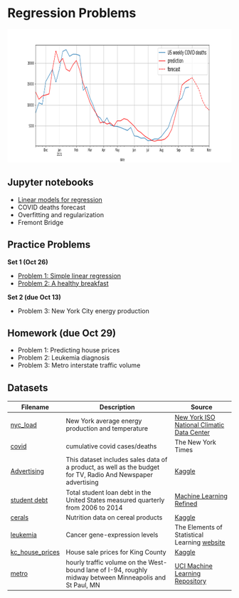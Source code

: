 # Regression Problems

<img src="covid.png" height="300" width = "1300">


## Jupyter notebooks

- [Linear models for regression](https://github.com/um-perez-alvaro/Data-Science-Practice/blob/master/Jupyter%20Notebooks/Regression/notebooks/Linear%20Regression.ipynb)
- COVID deaths forecast
- Overfitting and regularization
- Fremont Bridge
## Practice Problems

**Set 1 (Oct 26)**
- [Problem 1: Simple linear regression](https://nbviewer.org/github/um-perez-alvaro/Data-Science-Practice/blob/master/Jupyter%20Notebooks/Regression/practice%20problems/Problem%20I.ipynb)
- [Problem 2: A healthy breakfast](https://nbviewer.org/github/um-perez-alvaro/Data-Science-Practice/blob/master/Jupyter%20Notebooks/Regression/practice%20problems/Problem%20II%20.ipynb)

**Set 2 (due Oct 13)**
- Problem 3: New York City energy production

## Homework (due Oct 29)
- Problem 1: Predicting house prices
- Problem 2: Leukemia diagnosis
- Problem 3: Metro interstate traffic volume


## Datasets

Filename | Description |  Source
--- | --- |  --- 
[nyc_load](https://raw.githubusercontent.com/um-perez-alvaro/Data-Science-Practice/master/Data/nyc_load.csv) | New York average energy production and temperature | [New York ISO](https://www.nyiso.com/) <br> [National Climatic Data Center](https://www.ncdc.noaa.gov/) |
[covid](https://raw.githubusercontent.com/nytimes/covid-19-data/master/us.csv) | cumulative covid cases/deaths | The New York Times |
[Advertising](https://raw.githubusercontent.com/um-perez-alvaro/Data-Science-Practice/master/Data/Advertising.csv)  | This dataset includes sales data of a product, as well as the budget for TV, Radio And Newspaper advertising | [Kaggle](https://www.kaggle.com/thorgodofthunder/tvradionewspaperadvertising)
[student debt](https://raw.githubusercontent.com/um-perez-alvaro/Data-Science-Theory/master/Data/student%20debt.csv) | Total student loan debt in the United States measured quarterly from 2006 to 2014 | [Machine Learning Refined](https://github.com/nrchade/mlrefined)
[cerals](https://raw.githubusercontent.com/um-perez-alvaro/Data-Science-Theory/master/Data/cereals.csv) | Nutrition data on cereal products | [Kaggle](https://www.kaggle.com/crawford/80-cereals)
[leukemia](https://raw.githubusercontent.com/um-perez-alvaro/Data-Science-Practice/master/Data/leukemia.csv) | Cancer gene-expression levels | The Elements of Statistical Learning [website](https://web.stanford.edu/~hastie/ElemStatLearn/) 
[kc_house_prices](https://raw.githubusercontent.com/um-perez-alvaro/Data-Science-Practice/master/Data/kc_house_data.csv) | House sale prices for King County | [Kaggle](https://www.kaggle.com/harlfoxem/housesalesprediction) |
[metro](https://raw.githubusercontent.com/um-perez-alvaro/Data-Science-Practice/master/Data/metro.csv) | hourly traffic volume on the West-bound lane of I-94, roughly midway between Minneapolis and St Paul, MN |  [UCI Machine Learning Repository](https://archive.ics.uci.edu/ml/datasets/Metro+Interstate+Traffic+Volume) |
